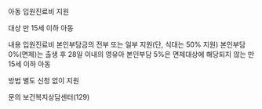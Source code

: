 아동 입원진료비 지원

대상
 만 15세 이하 아동

내용
 입원진료비 본인부담금의 전부 또는 일부 지원(단, 식대는 50% 지원)
   본인부담 0%(면제)는 출생 후 28일 이내의 영유아
   본인부담 5%은 면제대상에 해당되지 않는 만 15세 이하 아동

방법
 별도 신청 없이 지원

문의
 보건복지상담센터(129)
